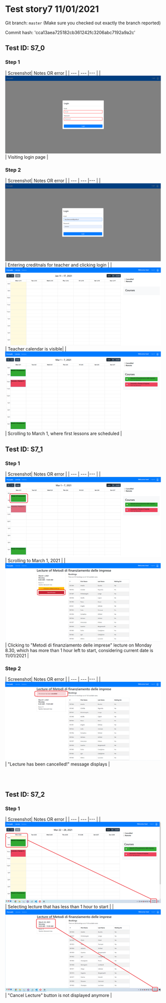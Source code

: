 
# Test story7 11/01/2021

Git branch: `master` (Make sure you checked out exactly the branch reported)

Commit hash: 'cca13aea725182cb361242fc3206abc7192a9a2c'
<br>

## Test ID: S7_0


### Step 1

| Screenshot| Notes OR error |
| --- | --- |--- |
| ![login view](./images/S7_0/step1.png) | Visiting login page |

### Step 2

| Screenshot| Notes OR error |
| --- | --- |--- |
| ![login view](./images/S7_0/step2_1.png) | Entering creditnals for teacher and clicking login |
| ![login view](./images/S7_0/step2_2.png) | Teacher calendar is visible|
| ![login view](./images/S7_0/step2_3.png) | Scrolling to March 1, where first lessons are scheduled |


## Test ID: S7_1


### Step 1

| Screenshot| Notes OR error |
| --- | --- |--- |
| ![login view](./images/S7_1/step1_1.png) | Scrolling to March 1, 2021 |
| ![login view](./images/S7_1/step1_2.png) | Clicking to "Metodi di finanziamento delle imprese" lecture on Monday 8.30, which has more than 1 hour left to start, considering current date is 11/01/2021 |

### Step 2

| Screenshot| Notes OR error |
| --- | --- |--- |
| ![login view](./images/S7_1/step2.png) | "Lecture has been cancelled!" message displays | 


<br>
<br>


## Test ID: S7_2
### Step 1

| Screenshot| Notes OR error |
| --- | --- |--- |
| ![login view](./images/S7_2/step1_1.png) | Selecting lecture that has less than 1 hour to start |
| ![login view](./images/S7_2/step1_2.png) | "Cancel Lecture" button is not displayed anymore |
